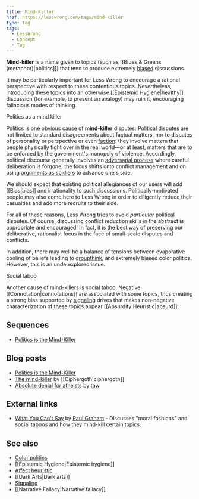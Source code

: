 ```yaml
---
title: Mind-Killer
href: https://lesswrong.com/tags/mind-killer
type: tag
tags:
  - LessWrong
  - Concept
  - Tag
---
```


**Mind-killer** is a name given to topics (such as [[Blues & Greens (metaphor)|politics]]) that tend to produce extremely [biased](https://www.lesswrong.com/tag/bias) discussions.

It may be particularly important for Less Wrong to encourage a rational perspective with respect to these contentious topics. Nevertheless, introducing these topics into an otherwise [[Epistemic Hygiene|healthy]] discussion (for example, to present an analogy) may ruin it, encouraging fallacious modes of thinking.

Politics as a mind killer

Politics is one obvious cause of **mind-killer** disputes: Political disputes are not limited to standard disagreements about factual matters, nor to disputes of personality or perspective or even [faction](https://wiki.lesswrong.com/wiki/faction): they involve matters that people physically fight over in the real world—or at least, matters that are to be enforced by the government's monopoly of violence. Accordingly, political discourse generally involves an [adversarial process](https://wiki.lesswrong.com/wiki/adversarial_process) where careful deliberation is forgone; the focus shifts onto conflict management and on using [arguments as soldiers](https://www.lesswrong.com/tag/arguments-as-soldiers) to advance one's side.

We should expect that existing political allegiances of our users will add [[Bias|bias]] and irrationality to such discussions. Politically-motivated people may also come here to Less Wrong in order to diligently reduce their casualties and add more recruits to their side.

For all of these reasons, Less Wrong tries to avoid *particular* political disputes. Of course, discussing conflict reduction skills in the abstract is appropriate and encouraged! In fact, it is the best way of preserving our deliberative, rationalist focus in the face of small-scale disputes and conflicts.

In addition, there may well be a balance of tensions between evaporative cooling of beliefs leading to [groupthink](https://www.lesswrong.com/tag/groupthink), and extremely biased color politics. However, this is an underexplored issue.

Social taboo

Another cause of mind-killers is social taboo. Negative [[Connotation|connotations]] are associated with some topics, thus creating a strong bias supported by [signaling](https://www.lesswrong.com/tag/signaling) drives that makes non-negative characterization of these topics appear [[Absurdity Heuristic|absurd]].

Sequences
---------

*   [Politics is the Mind-Killer](https://www.lesswrong.com/tag/politics-is-the-mind-killer)

Blog posts
----------

*   [Politics is the Mind-Killer](http://lesswrong.com/lw/gw/politics_is_the_mindkiller/)
*   [The mind-killer](http://lesswrong.com/lw/ee/the_mindkiller/) by [[Ciphergoth|ciphergoth]]
*   [Absolute denial for atheists](http://lesswrong.com/lw/12w/absolute_denial_for_atheists/) by [taw](https://wiki.lesswrong.com/wiki/taw)

External links
--------------

*   [What You Can't Say](http://paulgraham.com/say.html) by [Paul Graham](https://wiki.lesswrong.com/wiki/Paul_Graham) \- Discusses "moral fashions" and social taboos and how they mind-kill certain topics.

See also
--------

*   [Color politics](https://www.lesswrong.com/tag/blues-and-greens-metaphor)
*   [[Epistemic Hygiene|Epistemic hygiene]]
*   [Affect heuristic](https://www.lesswrong.com/tag/affect-heuristic)
*   [[Dark Arts|Dark arts]]
*   [Signaling](https://www.lesswrong.com/tag/signaling)
*   [[Narrative Fallacy|Narrative fallacy]]